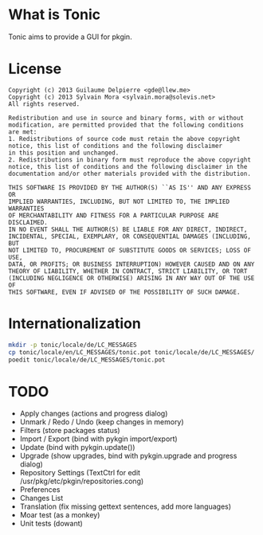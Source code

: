What is Tonic
=============

Tonic aims to provide a GUI for pkgin.

License
=======

```
Copyright (c) 2013 Guilaume Delpierre <gde@llew.me>
Copyright (c) 2013 Sylvain Mora <sylvain.mora@solevis.net>
All rights reserved.

Redistribution and use in source and binary forms, with or without
modification, are permitted provided that the following conditions
are met:
1. Redistributions of source code must retain the above copyright
notice, this list of conditions and the following disclaimer
in this position and unchanged.
2. Redistributions in binary form must reproduce the above copyright
notice, this list of conditions and the following disclaimer in the
documentation and/or other materials provided with the distribution.

THIS SOFTWARE IS PROVIDED BY THE AUTHOR(S) ``AS IS'' AND ANY EXPRESS OR
IMPLIED WARRANTIES, INCLUDING, BUT NOT LIMITED TO, THE IMPLIED WARRANTIES
OF MERCHANTABILITY AND FITNESS FOR A PARTICULAR PURPOSE ARE DISCLAIMED.
IN NO EVENT SHALL THE AUTHOR(S) BE LIABLE FOR ANY DIRECT, INDIRECT,
INCIDENTAL, SPECIAL, EXEMPLARY, OR CONSEQUENTIAL DAMAGES (INCLUDING, BUT
NOT LIMITED TO, PROCUREMENT OF SUBSTITUTE GOODS OR SERVICES; LOSS OF USE,
DATA, OR PROFITS; OR BUSINESS INTERRUPTION) HOWEVER CAUSED AND ON ANY
THEORY OF LIABILITY, WHETHER IN CONTRACT, STRICT LIABILITY, OR TORT
(INCLUDING NEGLIGENCE OR OTHERWISE) ARISING IN ANY WAY OUT OF THE USE OF
THIS SOFTWARE, EVEN IF ADVISED OF THE POSSIBILITY OF SUCH DAMAGE.
```

Internationalization
====================

```bash
mkdir -p tonic/locale/de/LC_MESSAGES
cp tonic/locale/en/LC_MESSAGES/tonic.pot tonic/locale/de/LC_MESSAGES/
poedit tonic/locale/de/LC_MESSAGES/tonic.pot
```

TODO
====

 - Apply changes (actions and progress dialog)
 - Unmark / Redo / Undo (keep changes in memory)
 - Filters (store packages status)
 - Import / Export (bind with pykgin import/export)
 - Update (bind with pykgin.update())
 - Upgrade (show upgrades, bind with pykgin.upgrade and progress dialog)
 - Repository Settings (TextCtrl for edit /usr/pkg/etc/pkgin/repositories.cong)
 - Preferences 
 - Changes List
 - Translation (fix missing gettext sentences, add more languages)
 - Moar test (as a monkey)
 - Unit tests (dowant)
